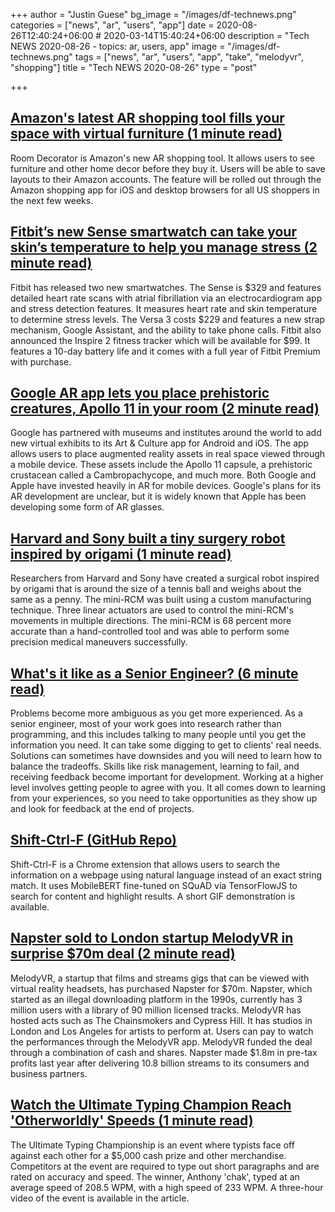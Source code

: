 +++
author = "Justin Guese"
bg_image = "/images/df-technews.png"
categories = ["news", "ar", "users", "app"]
date = 2020-08-26T12:40:24+06:00 # 2020-03-14T15:40:24+06:00
description = "Tech NEWS 2020-08-26 - topics: ar, users, app"
image = "/images/df-technews.png"
tags = ["news", "ar", "users", "app", "take", "melodyvr", "shopping"]
title = "Tech NEWS 2020-08-26"
type = "post"

+++

## [Amazon's latest AR shopping tool fills your space with virtual furniture (1 minute read)](https://www.engadget.com/amazon-ar-shopping-furniture-home-decor-171005257.html/1/010001742a3e74cc-e78b4590-d8b2-43cb-a1f1-2a20e0f93263-000000/pU9GMAnruCg0wlT98OmeMQVNKmOpNGxIl9b24nbLJ8s=155)

Room Decorator is Amazon's new AR shopping tool. It allows users to see furniture and other home decor before they buy it. Users will be able to save layouts to their Amazon accounts. The feature will be rolled out through the Amazon shopping app for iOS and desktop browsers for all US shoppers in the next few weeks.

## [Fitbit’s new Sense smartwatch can take your skin’s temperature to help you manage stress (2 minute read)](https://www.theverge.com/2020/8/25/21399307/fitbit-sense-versa-3-smartwatch-inspire-2-fitness-tracker-ecg-eda-stress?scrolla=5eb6d68b7fedc32c19ef33b4/1/010001742a3e74cc-e78b4590-d8b2-43cb-a1f1-2a20e0f93263-000000/9P0A1nob0IvQ3VBP21TMKR0Vc-QAtXm5KTr8t_L5e6Y=155)

Fitbit has released two new smartwatches. The Sense is $329 and features detailed heart rate scans with atrial fibrillation via an electrocardiogram app and stress detection features. It measures heart rate and skin temperature to determine stress levels. The Versa 3 costs $229 and features a new strap mechanism, Google Assistant, and the ability to take phone calls. Fitbit also announced the Inspire 2 fitness tracker which will be available for $99. It features a 10-day battery life and it comes with a full year of Fitbit Premium with purchase.

## [Google AR app lets you place prehistoric creatures, Apollo 11 in your room (2 minute read)](https://arstechnica.com/gadgets/2020/08/google-ar-app-lets-you-place-prehistoric-creatures-apollo-11-in-your-room//1/010001742a3e74cc-e78b4590-d8b2-43cb-a1f1-2a20e0f93263-000000/Sw7EHN9belAWr-39ZgTTEBdzvUZGatuBYi5nWTtqmEU=155)

Google has partnered with museums and institutes around the world to add new virtual exhibits to its Art & Culture app for Android and iOS. The app allows users to place augmented reality assets in real space viewed through a mobile device. These assets include the Apollo 11 capsule, a prehistoric crustacean called a Cambropachycope, and much more. Both Google and Apple have invested heavily in AR for mobile devices. Google's plans for its AR development are unclear, but it is widely known that Apple has been developing some form of AR glasses.

## [Harvard and Sony built a tiny surgery robot inspired by origami (1 minute read)](https://www.engadget.com/wyss-sony-robotics-surgery-robot-mini-rcm-182317591.html/1/010001742a3e74cc-e78b4590-d8b2-43cb-a1f1-2a20e0f93263-000000/qaCB9DVIzH9grOL2ey1Ym3JDt-cot3ReEcB4iX0sORg=155)

Researchers from Harvard and Sony have created a surgical robot inspired by origami that is around the size of a tennis ball and weighs about the same as a penny. The mini-RCM was built using a custom manufacturing technique. Three linear actuators are used to control the mini-RCM's movements in multiple directions. The mini-RCM is 68 percent more accurate than a hand-controlled tool and was able to perform some precision medical maneuvers successfully.

## [What's it like as a Senior Engineer? (6 minute read)](https://www.zainrizvi.io/blog/whats-it-like-as-a-senior-engineer//1/010001742a3e74cc-e78b4590-d8b2-43cb-a1f1-2a20e0f93263-000000/cYg7dtqNs3_Tqe4hi670G_hGzAPMBCYrRdiZHYbK458=155)

Problems become more ambiguous as you get more experienced. As a senior engineer, most of your work goes into research rather than programming, and this includes talking to many people until you get the information you need. It can take some digging to get to clients' real needs. Solutions can sometimes have downsides and you will need to learn how to balance the tradeoffs. Skills like risk management, learning to fail, and receiving feedback become important for development. Working at a higher level involves getting people to agree with you. It all comes down to learning from your experiences, so you need to take opportunities as they show up and look for feedback at the end of projects.

## [Shift-Ctrl-F (GitHub Repo)](https://github.com/model-zoo/shift-ctrl-f/1/010001742a3e74cc-e78b4590-d8b2-43cb-a1f1-2a20e0f93263-000000/7ffgMCMDxJz9MnEpLH0JcgRM_kRJULh7Dg7qbbg4uYc=155)

Shift-Ctrl-F is a Chrome extension that allows users to search the information on a webpage using natural language instead of an exact string match. It uses MobileBERT fine-tuned on SQuAD via TensorFlowJS to search for content and highlight results. A short GIF demonstration is available.

## [Napster sold to London startup MelodyVR in surprise $70m deal (2 minute read)](https://www.theguardian.com/music/2020/aug/25/napster-sold-british-startup-melodyvr-surprise-deal/1/010001742a3e74cc-e78b4590-d8b2-43cb-a1f1-2a20e0f93263-000000/2zcyvCW4OZdFe5sPElYto7jyl46NCFPzYww37CjBdOI=155)

MelodyVR, a startup that films and streams gigs that can be viewed with virtual reality headsets, has purchased Napster for $70m. Napster, which started as an illegal downloading platform in the 1990s, currently has 3 million users with a library of 90 million licensed tracks. MelodyVR has hosted acts such as The Chainsmokers and Cypress Hill. It has studios in London and Los Angeles for artists to perform at. Users can pay to watch the performances through the MelodyVR app. MelodyVR funded the deal through a combination of cash and shares. Napster made $1.8m in pre-tax profits last year after delivering 10.8 billion streams to its consumers and business partners.

## [Watch the Ultimate Typing Champion Reach 'Otherworldly' Speeds (1 minute read)](https://www.vice.com/en_us/article/bv8bwd/watch-the-ultimate-typing-champion-reach-otherworldly-speeds/1/010001742a3e74cc-e78b4590-d8b2-43cb-a1f1-2a20e0f93263-000000/9fzGfXgkSSaSXTYXUVhIZ5Hm83zEafBf2dtQs_2QYT0=155)

The Ultimate Typing Championship is an event where typists face off against each other for a $5,000 cash prize and other merchandise. Competitors at the event are required to type out short paragraphs and are rated on accuracy and speed. The winner, Anthony 'chak', typed at an average speed of 208.5 WPM, with a high speed of 233 WPM. A three-hour video of the event is available in the article.

